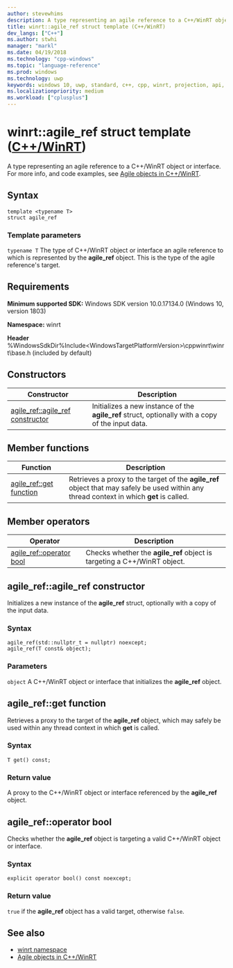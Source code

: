 ```yaml
---
author: stevewhims
description: A type representing an agile reference to a C++/WinRT object or interface.
title: winrt::agile_ref struct template (C++/WinRT)
dev_langs: ["C++"]
ms.author: stwhi
manager: "markl"
ms.date: 04/19/2018
ms.technology: "cpp-windows"
ms.topic: "language-reference"
ms.prod: windows
ms.technology: uwp
keywords: windows 10, uwp, standard, c++, cpp, winrt, projection, api, reference, agile
ms.localizationpriority: medium
ms.workload: ["cplusplus"]
---
```


# winrt::agile_ref struct template ([C++/WinRT](/windows/uwp/cpp-and-winrt-apis/intro-to-using-cpp-with-winrt))
A type representing an agile reference to a C++/WinRT object or interface. For more info, and code examples, see [Agile objects in C++/WinRT](/windows/uwp/cpp-and-winrt-apis/agile-objects).

## Syntax
```cppwinrt
template <typename T>
struct agile_ref
```

### Template parameters
`typename T`
The type of C++/WinRT object or interface an agile reference to which is represented by the **agile_ref** object. This is the type of the agile reference's target.

## Requirements
**Minimum supported SDK:** Windows SDK version 10.0.17134.0 (Windows 10, version 1803)

**Namespace:** winrt

**Header** %WindowsSdkDir%Include\<WindowsTargetPlatformVersion>\cppwinrt\winrt\base.h (included by default)

## Constructors
|Constructor|Description|
|------------|-----------------|
|[agile_ref::agile_ref constructor](#agilerefagileref-constructor)|Initializes a new instance of the **agile_ref** struct, optionally with a copy of the input data.|

## Member functions
|Function|Description|
|------------|-----------------|
|[agile_ref::get function](#agilerefget-function)|Retrieves a proxy to the target of the **agile_ref** object that may safely be used within any thread context in which **get** is called.|

## Member operators
|Operator|Description|
|------------|-----------------|
|[agile_ref::operator bool](#agilerefoperator-bool)|Checks whether the **agile_ref** object is targeting a C++/WinRT object.|

## agile_ref::agile_ref constructor
Initializes a new instance of the **agile_ref** struct, optionally with a copy of the input data.

### Syntax
```cppwinrt
agile_ref(std::nullptr_t = nullptr) noexcept;
agile_ref(T const& object);
```

### Parameters
`object`
A C++/WinRT object or interface that initializes the **agile_ref** object.

## agile_ref::get function
Retrieves a proxy to the target of the **agile_ref** object, which may safely be used within any thread context in which **get** is called.

### Syntax
```cppwinrt
T get() const;
```

### Return value 
A proxy to the C++/WinRT object or interface referenced by the **agile_ref** object.

## agile_ref::operator bool
Checks whether the **agile_ref** object is targeting a valid C++/WinRT object or interface.

### Syntax
```cppwinrt
explicit operator bool() const noexcept;
```

### Return value
`true` if the **agile_ref** object has a valid target, otherwise `false`.

## See also 
* [winrt namespace](winrt.md)
* [Agile objects in C++/WinRT](/windows/uwp/cpp-and-winrt-apis/agile-objects)
